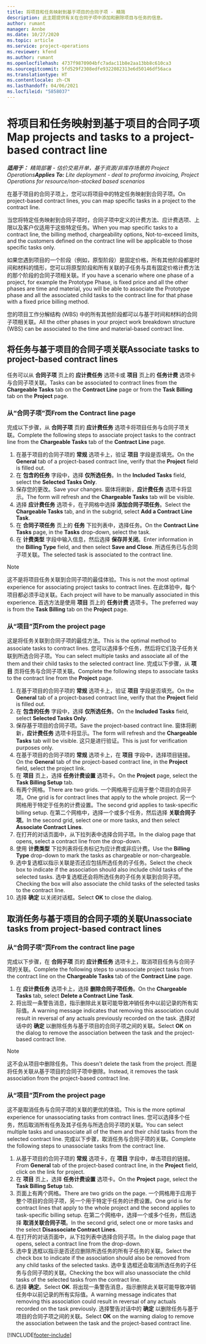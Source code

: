 ```yaml
---
title: 将项目和任务映射到基于项目的合同子项 - 精简
description: 此主题提供有关在合同子项中添加和删除项目与任务的信息。
author: rumant
manager: Annbe
ms.date: 10/27/2020
ms.topic: article
ms.service: project-operations
ms.reviewer: kfend
ms.author: rumant
ms.openlocfilehash: 4737f9870904bfc7adac11b8e2aa13bb8c610ca3
ms.sourcegitcommit: 5fd529f2308edfe9322082313e6d50146df56aca
ms.translationtype: HT
ms.contentlocale: zh-CN
ms.lasthandoff: 04/06/2021
ms.locfileid: "5858037"
---
```

# <a name="map-projects-and-tasks-to-a-project-based-contract-line"></a><span data-ttu-id="be666-103">将项目和任务映射到基于项目的合同子项</span><span class="sxs-lookup"><span data-stu-id="be666-103">Map projects and tasks to a project-based contract line</span></span> 

<span data-ttu-id="be666-104">_**适用于：** 精简部署 - 估价交易开单，基于资源/非库存场景的 Project Operations_</span><span class="sxs-lookup"><span data-stu-id="be666-104">_**Applies To:** Lite deployment - deal to proforma invoicing, Project Operations for resource/non-stocked based scenarios_</span></span>

<span data-ttu-id="be666-105">在基于项目的合同子项上，您可以将项目中的特定任务映射到合同子项。</span><span class="sxs-lookup"><span data-stu-id="be666-105">On project-based contract lines, you can map specific tasks in a project to the contract line.</span></span>

<span data-ttu-id="be666-106">当您将特定任务映射到合同子项时，合同子项中定义的计费方法、应计费选项、上限以及客户仅适用于这些特定任务。</span><span class="sxs-lookup"><span data-stu-id="be666-106">When you map specific tasks to a contract line, the billing method, chargeability options, Not-to-exceed limits, and the customers defined on the contract line will be applicable to those specific tasks only.</span></span>

<span data-ttu-id="be666-107">如果您遇到项目的一个阶段（例如，原型阶段）是固定价格，所有其他阶段都是时间和材料的情形，您可以将原型阶段和所有关联的子任务与具有固定价格计费方法的那个阶段的合同子项相关联。</span><span class="sxs-lookup"><span data-stu-id="be666-107">If you have a scenario where one phase of a project, for example the Prototype Phase, is fixed price and all the other phases are time and material, you will be able to associate the Prototype phase and all the associated child tasks to the contract line for that phase with a fixed price billing method.</span></span>

<span data-ttu-id="be666-108">您的项目工作分解结构 (WBS) 中的所有其他阶段都可以与基于时间和材料的合同子项相关联。</span><span class="sxs-lookup"><span data-stu-id="be666-108">All the other phases in your project work breakdown structure (WBS) can be associated to the time and material-based contract line.</span></span>

## <a name="associate-tasks-to-project-based-contract-lines"></a><span data-ttu-id="be666-109">将任务与基于项目的合同子项关联</span><span class="sxs-lookup"><span data-stu-id="be666-109">Associate tasks to project-based contract lines</span></span>

<span data-ttu-id="be666-110">任务可以从 **合同子项** 页上的 **应计费任务** 选项卡或 **项目** 页上的 **任务计费** 选项卡与合同子项关联。</span><span class="sxs-lookup"><span data-stu-id="be666-110">Tasks can be associated to contract lines from the **Chargeable Tasks** tab on the **Contract Line** page or from the **Task Billing** tab on the **Project** page.</span></span>

### <a name="from-the-contract-line-page"></a><span data-ttu-id="be666-111">从“合同子项”页</span><span class="sxs-lookup"><span data-stu-id="be666-111">From the Contract line page</span></span>

<span data-ttu-id="be666-112">完成以下步骤，从 **合同子项** 页的 **应计费任务** 选项卡将项目任务与合同子项关联。</span><span class="sxs-lookup"><span data-stu-id="be666-112">Complete the following steps to associate project tasks to the contract line from the **Chargeable Tasks** tab of the **Contract Line** page.</span></span>

1. <span data-ttu-id="be666-113">在基于项目的合同子项的 **常规** 选项卡上，验证 **项目** 字段是否填充。</span><span class="sxs-lookup"><span data-stu-id="be666-113">On the **General** tab of a project-based contract line, verify that the **Project** field is filled out.</span></span>
2. <span data-ttu-id="be666-114">在 **包含的任务** 字段中，选择 **仅所选任务**。</span><span class="sxs-lookup"><span data-stu-id="be666-114">In the **Included Tasks** field, select the **Selected Tasks Only**.</span></span>
3. <span data-ttu-id="be666-115">保存您的更改。</span><span class="sxs-lookup"><span data-stu-id="be666-115">Save your changes.</span></span> <span data-ttu-id="be666-116">窗体将刷新，**应计费任务** 选项卡将显示。</span><span class="sxs-lookup"><span data-stu-id="be666-116">The form will refresh and the **Chargeable Tasks** tab will be visible.</span></span>
4. <span data-ttu-id="be666-117">选择 **应计费任务** 选项卡，在子网格中选择 **添加合同子项任务**。</span><span class="sxs-lookup"><span data-stu-id="be666-117">Select the **Chargeable Tasks** tab, and in the subgrid, select **Add a Contract Line Task**.</span></span>
5. <span data-ttu-id="be666-118">在 **合同子项任务** 页上的 **任务** 下拉列表中，选择任务。</span><span class="sxs-lookup"><span data-stu-id="be666-118">On the **Contract Line Tasks** page, in the **Tasks** drop-down, select the task.</span></span> 
6. <span data-ttu-id="be666-119">在 **计费类型** 字段中输入信息，然后选择 **保存并关闭**。</span><span class="sxs-lookup"><span data-stu-id="be666-119">Enter information in the **Billing Type** field, and then select **Save and Close**.</span></span> <span data-ttu-id="be666-120">所选任务已与合同子项关联。</span><span class="sxs-lookup"><span data-stu-id="be666-120">The selected task is associated to the contract line.</span></span>

> [!NOTE]
> <span data-ttu-id="be666-121">这不是将项目任务关联到合同子项的最佳体验。</span><span class="sxs-lookup"><span data-stu-id="be666-121">This is not the most optimal experience for associating project tasks to contract lines.</span></span> <span data-ttu-id="be666-122">在此体验中，每个项目都必须手动关联。</span><span class="sxs-lookup"><span data-stu-id="be666-122">Each project will have to be manually associated in this experience.</span></span> <span data-ttu-id="be666-123">首选方法是使用 **项目** 页上的 **任务计费** 选项卡。</span><span class="sxs-lookup"><span data-stu-id="be666-123">The preferred way is from the **Task Billing** tab on the **Project** page.</span></span>

### <a name="from-the-project-page"></a><span data-ttu-id="be666-124">从“项目”页</span><span class="sxs-lookup"><span data-stu-id="be666-124">From the project page</span></span>

<span data-ttu-id="be666-125">这是将任务关联到合同子项的最佳方法。</span><span class="sxs-lookup"><span data-stu-id="be666-125">This is the optimal method to associate tasks to contract lines.</span></span> <span data-ttu-id="be666-126">您可以选择多个任务，然后将它们及子任务关联到所选合同子项。</span><span class="sxs-lookup"><span data-stu-id="be666-126">You can select multiple tasks and associate all of the them and their child tasks to the selected contract line.</span></span> <span data-ttu-id="be666-127">完成以下步骤，从 **项目** 页将任务与合同子项关联。</span><span class="sxs-lookup"><span data-stu-id="be666-127">Complete the following steps to associate tasks to the contract line from the **Project** page.</span></span>

1. <span data-ttu-id="be666-128">在基于项目的合同子项的 **常规** 选项卡上，验证 **项目** 字段是否填充。</span><span class="sxs-lookup"><span data-stu-id="be666-128">On the **General** tab of a project-based contract line, verify that the **Project** field is filled out.</span></span>
2. <span data-ttu-id="be666-129">在 **包含的任务** 字段中，选择 **仅所选任务**。</span><span class="sxs-lookup"><span data-stu-id="be666-129">On the **Included Tasks** field, select **Selected Tasks Only**.</span></span>
3. <span data-ttu-id="be666-130">保存基于项目的合同子项。</span><span class="sxs-lookup"><span data-stu-id="be666-130">Save the project-based contract line.</span></span> <span data-ttu-id="be666-131">窗体将刷新，**应计费任务** 选项卡将显示。</span><span class="sxs-lookup"><span data-stu-id="be666-131">The form will refresh and the **Chargeable Tasks** tab will be visible.</span></span> <span data-ttu-id="be666-132">这只是进行验证。</span><span class="sxs-lookup"><span data-stu-id="be666-132">This is just for verification purposes only.</span></span>
4. <span data-ttu-id="be666-133">在基于项目的合同子项的 **常规** 选项卡上，在 **项目** 字段中，选择项目链接。</span><span class="sxs-lookup"><span data-stu-id="be666-133">On the **General** tab of the project-based contract line, in the **Project** field, select the project link.</span></span>
5. <span data-ttu-id="be666-134">在 **项目** 页上，选择 **任务计费设置** 选项卡。</span><span class="sxs-lookup"><span data-stu-id="be666-134">On the **Project** page, select the **Task Billing Setup** tab.</span></span>
6. <span data-ttu-id="be666-135">有两个网格。</span><span class="sxs-lookup"><span data-stu-id="be666-135">There are two grids.</span></span> <span data-ttu-id="be666-136">一个网格用于应用于整个项目的合同子项。</span><span class="sxs-lookup"><span data-stu-id="be666-136">One grid is for contract lines that apply to the whole project.</span></span> <span data-ttu-id="be666-137">另一个网格用于特定于任务的计费设置。</span><span class="sxs-lookup"><span data-stu-id="be666-137">The second grid applies to task-specific billing setup.</span></span> <span data-ttu-id="be666-138">在第二个网格中，选择一个或多个任务，然后选择 **关联合同子项**。</span><span class="sxs-lookup"><span data-stu-id="be666-138">In the second grid, select one or more tasks, and then select **Associate Contract Lines**.</span></span>
7. <span data-ttu-id="be666-139">在打开的对话页面中，从下拉列表中选择合同子项。</span><span class="sxs-lookup"><span data-stu-id="be666-139">In the dialog page that opens, select a contract line from the drop-down.</span></span>
8. <span data-ttu-id="be666-140">使用 **计费类型** 下拉列表将任务标记为应计费或非应计费。</span><span class="sxs-lookup"><span data-stu-id="be666-140">Use the **Billing Type** drop-down to mark the tasks as chargeable or non-chargeable.</span></span>
9. <span data-ttu-id="be666-141">选中复选框以指示关联是否还应包括所选任务的子任务。</span><span class="sxs-lookup"><span data-stu-id="be666-141">Select the check box to indicate if the association should also include child tasks of the selected tasks.</span></span> <span data-ttu-id="be666-142">选中复选框还会将所选任务的子任务关联到合同子项。</span><span class="sxs-lookup"><span data-stu-id="be666-142">Checking the box will also associate the child tasks of the selected tasks to the contract line.</span></span>
10. <span data-ttu-id="be666-143">选择 **确定** 以关闭对话框。</span><span class="sxs-lookup"><span data-stu-id="be666-143">Select **OK** to close the dialog.</span></span>

## <a name="unassociate-tasks-from-project-based-contract-lines"></a><span data-ttu-id="be666-144">取消任务与基于项目的合同子项的关联</span><span class="sxs-lookup"><span data-stu-id="be666-144">Unassociate tasks from project-based contract lines</span></span>

### <a name="from-the-contract-line-page"></a><span data-ttu-id="be666-145">从“合同子项”页</span><span class="sxs-lookup"><span data-stu-id="be666-145">From the contract line page</span></span>

<span data-ttu-id="be666-146">完成以下步骤，在 **合同子项** 页的 **应计费任务** 选项卡上，取消项目任务与合同子项的关联。</span><span class="sxs-lookup"><span data-stu-id="be666-146">Complete the following steps to unassociate project tasks from the contract line on the **Chargeable Tasks** tab of the **Contract Line** page.</span></span>

1. <span data-ttu-id="be666-147">在 **应计费任务** 选项卡上，选择 **删除合同子项任务**。</span><span class="sxs-lookup"><span data-stu-id="be666-147">On the **Chargeable Tasks** tab, select **Delete a Contract Line Task**.</span></span>
2. <span data-ttu-id="be666-148">将出现一条警告消息，指示删除此关联可能导致冲销任务中以前记录的所有实际值。</span><span class="sxs-lookup"><span data-stu-id="be666-148">A warning message indicates that removing this association could result in reversal of any actuals previously recorded on the task.</span></span> <span data-ttu-id="be666-149">选择对话中的 **确定** 以删除任务与基于项目的合同子项之间的关联。</span><span class="sxs-lookup"><span data-stu-id="be666-149">Select **OK** on the dialog to remove the association between the task and the project-based contract line.</span></span> 

> [!NOTE]
> <span data-ttu-id="be666-150">这不会从项目中删除任务。</span><span class="sxs-lookup"><span data-stu-id="be666-150">This doesn't delete the task from the project.</span></span> <span data-ttu-id="be666-151">而是将任务关联从基于项目的合同子项中删除。</span><span class="sxs-lookup"><span data-stu-id="be666-151">Instead, it removes the task association from the project-based contract line.</span></span>

### <a name="from-the-project-page"></a><span data-ttu-id="be666-152">从“项目”页</span><span class="sxs-lookup"><span data-stu-id="be666-152">From the project page</span></span>

<span data-ttu-id="be666-153">这不是取消任务与合同子项的关联的更优的体验。</span><span class="sxs-lookup"><span data-stu-id="be666-153">This is the more optimal experience for unassociating tasks from contract lines.</span></span> <span data-ttu-id="be666-154">您可以选择多个任务，然后取消所有任务及其子任务与所选合同子项的关联。</span><span class="sxs-lookup"><span data-stu-id="be666-154">You can select multiple tasks and unassociate all of the them and their child tasks from the selected contract line.</span></span> <span data-ttu-id="be666-155">完成以下步骤，取消任务与合同子项的关联。</span><span class="sxs-lookup"><span data-stu-id="be666-155">Complete the following steps to unassociate tasks from the contract line.</span></span>

1. <span data-ttu-id="be666-156">从基于项目的合同子项的 **常规** 选项卡，在 **项目** 字段中，单击项目的链接。</span><span class="sxs-lookup"><span data-stu-id="be666-156">From **General** tab of the project-based contract line, in the **Project** field, click on the link for project.</span></span>
2. <span data-ttu-id="be666-157">在 **项目** 页上，选择 **任务计费设置** 选项卡。</span><span class="sxs-lookup"><span data-stu-id="be666-157">On the **Project** page, select the **Task Billing Setup** tab.</span></span>
3. <span data-ttu-id="be666-158">页面上有两个网格。</span><span class="sxs-lookup"><span data-stu-id="be666-158">There are two grids on the page.</span></span> <span data-ttu-id="be666-159">一个网格用于应用于整个项目的合同子项，另一个用于特定于任务的计费设置。</span><span class="sxs-lookup"><span data-stu-id="be666-159">One grid is for contract lines that apply to the whole project and the second applies to task-specific billing setup.</span></span> <span data-ttu-id="be666-160">在第二个网格中，选择一个或多个任务，然后选择 **取消关联合同子项**。</span><span class="sxs-lookup"><span data-stu-id="be666-160">In the second grid, select one or more tasks and the select **Disassociate Contract Lines**.</span></span>
4. <span data-ttu-id="be666-161">在打开的对话页面中，从下拉列表中选择合同子项。</span><span class="sxs-lookup"><span data-stu-id="be666-161">In the  dialog page that opens, select a contract line from the drop-down.</span></span>
5. <span data-ttu-id="be666-162">选中复选框以指示是否还应删除所选任务的所有子任务的关联。</span><span class="sxs-lookup"><span data-stu-id="be666-162">Select the check box to indicate if the association should also be removed from any child tasks of the selected tasks.</span></span> <span data-ttu-id="be666-163">选中复选框还会取消所选任务的子任务与合同子项的关联。</span><span class="sxs-lookup"><span data-stu-id="be666-163">Checking the box will also unassociate the child tasks of the selected tasks from the contract line.</span></span>
6. <span data-ttu-id="be666-164">选择 **确定**。</span><span class="sxs-lookup"><span data-stu-id="be666-164">Select **OK**.</span></span> <span data-ttu-id="be666-165">将出现一条警告消息，指示删除此关联可能导致冲销任务中以前记录的所有实际值。</span><span class="sxs-lookup"><span data-stu-id="be666-165">A warning message indicates that removing this association could result in reversal of any actuals recorded on the task previously.</span></span> <span data-ttu-id="be666-166">选择警告对话中的 **确定** 以删除任务与基于项目的合同子项之间的关联。</span><span class="sxs-lookup"><span data-stu-id="be666-166">Select **OK** on the warning dialog to remove the association between the task and the project-based contract line.</span></span>


[!INCLUDE[footer-include](../../includes/footer-banner.md)]
